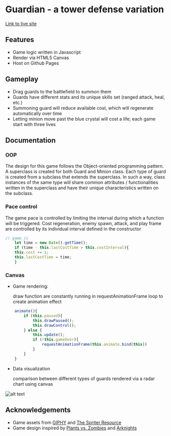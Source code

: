 # Guardian - a tower defense variation
[Link to live site](https://xkylesun.github.io/tower-defense/) 

## Features
* Game logic written in Javascript
* Render via HTML5 Canvas
* Host on Github Pages

## Gameplay
* Drag guards to the battlefield to summon them
* Guards have different stats and its unique skills set (ranged attack, heal, etc.)
* Summoning guard will reduce available cost, which will regenerate automatically over time
* Letting minion move past the blue crystal will cost a life; each game start with three lives

## Documentation
### OOP
The design for this game follows the Object-oriented programming pattern. A superclass is created for both Guard and Minion class. Each type of guard is created from a subclass that extends the superclass. In such a way, class instances of the same type will share common attributes / functionalities written in the superclass and have their unique characteristics written on the subclass.

### Pace control
The game pace is controlled by limiting the interval during which a function will be triggered. Cost regeneration, enemy spawn, attack, and play frame are controlled
by its individual interval defined in the constructor
```javascript
// game.js
    let time = new Date().getTime();
    if (time - this.lastCostTime > this.costInterval){
    this.cost += 1;
    this.lastCostTime = time;
    }
```

### 

### Canvas
* Game rendering: 

  draw function are constantly running in requestAnimationFrame loop to create animation effect
```javascript
    animate(){
        if (this.paused){
            this.drawPaused();
            this.drawControl();
        } else {
            this.update();
            if (!this.gameOver){
                requestAnimationFrame(this.animate.bind(this))
            } 
        }
    }
```

* Data visualization

  comparison between different types of guards rendered via a radar chart using canvas
  
![alt text](https://lh3.googleusercontent.com/vObyFBgG4p_6BFdaLtkClj-IJadDHjrutc4XddHHKKZEDiS6UdwsBAYb-8vrA7Nzjr8SdMg-ZsCohY5MLTwD7rGAziIbY7mqc46mD6_jSDX7TIpRXL7jaEmtb6CoeslnlIlRRq--rYa87GO5Ebs6u4gsKOAvKLvqkFeNQeh1ZrECeDTtLYjNL3E3pHyJRnWKXhad-wJNzzNs5Fko3uVL_klWoWR2fk9OuNTm0zDG9e7_vxhboz7bhLki1gJh28wiAYyySjaxgerO8qv-bdMgJLZ9lEpag2qDCsl2EkM29ATNPwmj_OEONcEdZ6O7eV6AB9_5nsHfoURxm-cRPiYyTwgrAe0VmIMMonwKZzeWCvkBOlQdzEhsy3pZZGrWwWpc2JwTUmGcPeF4612AGNDZzRxP5bL081BSoYjQIFAiCqASVSrVei2cuK2DmrFZ6naLrLO2MkyvkhqpqpbDxtf4mrqvXVZuL3ka42mA0VW0vXmHoBFlm9zruDoUBILr_v6NIgSUD8uniN3QB3bPxtBmC00a0mpFMqn76obpcRVq861kwcMNR3BcA8ksz2nT_as2jvyHXec-qnHorjMrhKzLluEgMCVfMuaymTaLmGtcbyJqi3jTVGCYMjRCQIGLn7mWKUbv4EkciPQZe_NZz5R-7zNdl4cNmNjXcJPt7XGzf2tP8ahXwWycbJI=w514-h188-no "Radar-chart-ex")


## Acknowledgements
* Game assets from [GIPHY](https://giphy.com/) and [The Spriter Resource](https://www.spriters-resource.com/pc_computer/maplestory/)
* Game design inspired by [Plants vs. Zombies](https://www.ea.com/studios/popcap/plants-vs-zombies) and [Arknights](https://www.arknights.global/)
